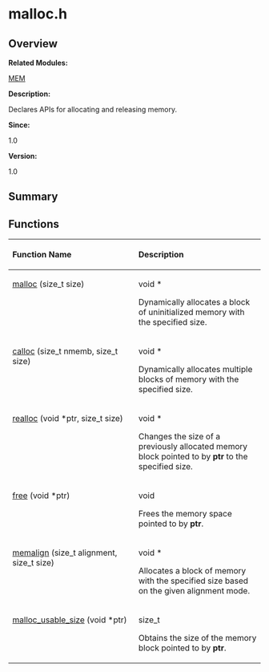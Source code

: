 # malloc.h<a name="EN-US_TOPIC_0000001054948035"></a>

## **Overview**<a name="section355391420084831"></a>

**Related Modules:**

[MEM](mem.md)

**Description:**

Declares APIs for allocating and releasing memory. 

**Since:**

1.0

**Version:**

1.0

## **Summary**<a name="section2031297944084831"></a>

## Functions<a name="func-members"></a>

<a name="table1618211647084831"></a>
<table><thead align="left"><tr id="row1553619567084831"><th class="cellrowborder" valign="top" width="50%" id="mcps1.1.3.1.1"><p id="p1231510754084831"><a name="p1231510754084831"></a><a name="p1231510754084831"></a>Function Name</p>
</th>
<th class="cellrowborder" valign="top" width="50%" id="mcps1.1.3.1.2"><p id="p170947371084831"><a name="p170947371084831"></a><a name="p170947371084831"></a>Description</p>
</th>
</tr>
</thead>
<tbody><tr id="row1286288522084831"><td class="cellrowborder" valign="top" width="50%" headers="mcps1.1.3.1.1 "><p id="p559559883084831"><a name="p559559883084831"></a><a name="p559559883084831"></a><a href="mem.md#ga7ac38fce3243a7dcf448301ee9ffd392">malloc</a> (size_t size)</p>
</td>
<td class="cellrowborder" valign="top" width="50%" headers="mcps1.1.3.1.2 "><p id="p2144765097084831"><a name="p2144765097084831"></a><a name="p2144765097084831"></a>void * </p>
<p id="p1052049641084831"><a name="p1052049641084831"></a><a name="p1052049641084831"></a>Dynamically allocates a block of uninitialized memory with the specified size. </p>
</td>
</tr>
<tr id="row446087096084831"><td class="cellrowborder" valign="top" width="50%" headers="mcps1.1.3.1.1 "><p id="p1258174176084831"><a name="p1258174176084831"></a><a name="p1258174176084831"></a><a href="mem.md#ga62b7798461bd461da64c5f9d35feddf7">calloc</a> (size_t nmemb, size_t size)</p>
</td>
<td class="cellrowborder" valign="top" width="50%" headers="mcps1.1.3.1.2 "><p id="p172438574084831"><a name="p172438574084831"></a><a name="p172438574084831"></a>void * </p>
<p id="p1930095899084831"><a name="p1930095899084831"></a><a name="p1930095899084831"></a>Dynamically allocates multiple blocks of memory with the specified size. </p>
</td>
</tr>
<tr id="row1698937458084831"><td class="cellrowborder" valign="top" width="50%" headers="mcps1.1.3.1.1 "><p id="p2073999569084831"><a name="p2073999569084831"></a><a name="p2073999569084831"></a><a href="mem.md#ga1a6b5e8d2f1c37e5b43e4345586075be">realloc</a> (void *ptr, size_t size)</p>
</td>
<td class="cellrowborder" valign="top" width="50%" headers="mcps1.1.3.1.2 "><p id="p757982475084831"><a name="p757982475084831"></a><a name="p757982475084831"></a>void * </p>
<p id="p819441211084831"><a name="p819441211084831"></a><a name="p819441211084831"></a>Changes the size of a previously allocated memory block pointed to by <strong id="b833252481084831"><a name="b833252481084831"></a><a name="b833252481084831"></a>ptr</strong> to the specified size. </p>
</td>
</tr>
<tr id="row176590533084831"><td class="cellrowborder" valign="top" width="50%" headers="mcps1.1.3.1.1 "><p id="p160653850084831"><a name="p160653850084831"></a><a name="p160653850084831"></a><a href="mem.md#gafbedc913aa4651b3c3b4b3aecd9b4711">free</a> (void *ptr)</p>
</td>
<td class="cellrowborder" valign="top" width="50%" headers="mcps1.1.3.1.2 "><p id="p1153828844084831"><a name="p1153828844084831"></a><a name="p1153828844084831"></a>void </p>
<p id="p950076617084831"><a name="p950076617084831"></a><a name="p950076617084831"></a>Frees the memory space pointed to by <strong id="b227628279084831"><a name="b227628279084831"></a><a name="b227628279084831"></a>ptr</strong>. </p>
</td>
</tr>
<tr id="row2104780570084831"><td class="cellrowborder" valign="top" width="50%" headers="mcps1.1.3.1.1 "><p id="p2107844069084831"><a name="p2107844069084831"></a><a name="p2107844069084831"></a><a href="mem.md#ga6a1c0668b7069bb45fd6e69f301ed5b9">memalign</a> (size_t alignment, size_t size)</p>
</td>
<td class="cellrowborder" valign="top" width="50%" headers="mcps1.1.3.1.2 "><p id="p2110591285084831"><a name="p2110591285084831"></a><a name="p2110591285084831"></a>void * </p>
<p id="p383299053084831"><a name="p383299053084831"></a><a name="p383299053084831"></a>Allocates a block of memory with the specified size based on the given alignment mode. </p>
</td>
</tr>
<tr id="row1696005048084831"><td class="cellrowborder" valign="top" width="50%" headers="mcps1.1.3.1.1 "><p id="p186020634084831"><a name="p186020634084831"></a><a name="p186020634084831"></a><a href="mem.md#gaa011d7b7bfeba45c8c32e04204a0f565">malloc_usable_size</a> (void *ptr)</p>
</td>
<td class="cellrowborder" valign="top" width="50%" headers="mcps1.1.3.1.2 "><p id="p1713520853084831"><a name="p1713520853084831"></a><a name="p1713520853084831"></a>size_t </p>
<p id="p1946442847084831"><a name="p1946442847084831"></a><a name="p1946442847084831"></a>Obtains the size of the memory block pointed to by <strong id="b17098951084831"><a name="b17098951084831"></a><a name="b17098951084831"></a>ptr</strong>. </p>
</td>
</tr>
</tbody>
</table>

